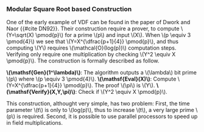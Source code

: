 ### Modular Square Root based Construction

One of the early example of VDF can be found in the paper of Dwork and Naor {{#cite DN92}}. Their construction require a prover, to compute \\(Y=\sqrt(X) \pmod{p}\\) for a prime \\(p\\) and input \\(X\\). When \\(p \equiv 3 \pmod{4}\\) we see that \\(Y=X^{\dfrac{p+1}{4}} \pmod{p}\\), and thus computing \\(Y\\) requires \\(\mathcal{O}(log(p))\\) computation steps. Verifying only require one multiplication by checking \\(Y^2 \equiv X \pmod{p}\\). The construction is formally described as follow.

**\\(\mathsf{Gen}(1^\lambda)\\)**: The algorithm outputs a \\(\lambda\\) bit prime \\(p\\) where \\(p \equiv 3 \pmod{4}\\).
**\\(\mathsf{Eval}(X)\\)**: Compute \\(Y=X^{\dfrac{p+1}{4}} \pmod{p}\\). The proof \\(\pi\\) is \\(Y\\).
**\\(\mathsf{Verify}(X,Y,\pi)\\)**: Check if \\(Y^2 \equiv X \pmod{p}\\).

This construction, althought very simple, has two problem: First, the time parameter \\(t\\) is only to \\(log(p)\\), thus to increase \\(t\\), a very large prime \\(p\\) is required. Second, it is possible to use parallel processors to speed up in field multiplications.
